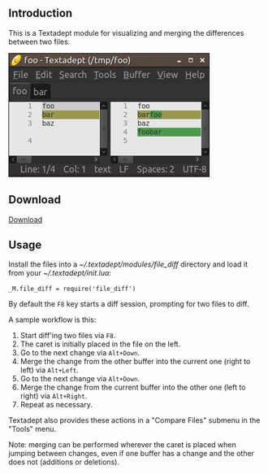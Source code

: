 ## Introduction

This is a Textadept module for visualizing and merging the differences between
two files.

![File diff](filediff/filediff.png)

## Download

[Download](https://github.com/orbitalquark/textadept-modules/tree/default/file_diff)

## Usage

Install the files into a *~/.textadept/modules/file_diff* directory and load it
from your *~/.textadept/init.lua*:

    _M.file_diff = require('file_diff')

By default the `F8` key starts a diff session, prompting for two files to diff.

A sample workflow is this:

1. Start diff'ing two files via `F8`.
2. The caret is initially placed in the file on the left.
3. Go to the next change via `Alt+Down`.
4. Merge the change from the other buffer into the current one (right to left)
   via `Alt+Left`.
5. Go to the next change via `Alt+Down`.
6. Merge the change from the current buffer into the other one (left to right)
   via `Alt+Right`.
7. Repeat as necessary.

Textadept also provides these actions in a "Compare Files" submenu in the
"Tools" menu.

Note: merging can be performed wherever the caret is placed when jumping between
changes, even if one buffer has a change and the other does not (additions or
deletions).
